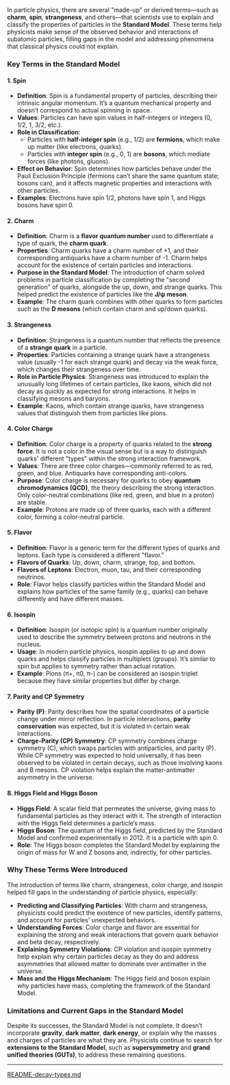 In particle physics, there are several "made-up" or derived terms—such as **charm**, **spin**, **strangeness**, and others—that scientists use to explain and classify the properties of particles in the **Standard Model**. These terms help physicists make sense of the observed behavior and interactions of subatomic particles, filling gaps in the model and addressing phenomena that classical physics could not explain.

### Key Terms in the Standard Model

#### 1. **Spin**
   - **Definition**: Spin is a fundamental property of particles, describing their intrinsic angular momentum. It’s a quantum mechanical property and doesn’t correspond to actual spinning in space.
   - **Values**: Particles can have spin values in half-integers or integers (0, 1/2, 1, 3/2, etc.).
   - **Role in Classification**:
     - Particles with **half-integer spin** (e.g., 1/2) are **fermions**, which make up matter (like electrons, quarks).
     - Particles with **integer spin** (e.g., 0, 1) are **bosons**, which mediate forces (like photons, gluons).
   - **Effect on Behavior**: Spin determines how particles behave under the Pauli Exclusion Principle (fermions can’t share the same quantum state; bosons can), and it affects magnetic properties and interactions with other particles.
   - **Examples**: Electrons have spin 1/2, photons have spin 1, and Higgs bosons have spin 0.

#### 2. **Charm**
   - **Definition**: Charm is a **flavor quantum number** used to differentiate a type of quark, the **charm quark**.
   - **Properties**: Charm quarks have a charm number of +1, and their corresponding antiquarks have a charm number of -1. Charm helps account for the existence of certain particles and interactions.
   - **Purpose in the Standard Model**: The introduction of charm solved problems in particle classification by completing the "second generation" of quarks, alongside the up, down, and strange quarks. This helped predict the existence of particles like the **J/ψ meson**.
   - **Example**: The charm quark combines with other quarks to form particles such as the **D mesons** (which contain charm and up/down quarks).

#### 3. **Strangeness**
   - **Definition**: Strangeness is a quantum number that reflects the presence of a **strange quark** in a particle.
   - **Properties**: Particles containing a strange quark have a strangeness value (usually -1 for each strange quark) and decay via the weak force, which changes their strangeness over time.
   - **Role in Particle Physics**: Strangeness was introduced to explain the unusually long lifetimes of certain particles, like kaons, which did not decay as quickly as expected for strong interactions. It helps in classifying mesons and baryons.
   - **Example**: Kaons, which contain strange quarks, have strangeness values that distinguish them from particles like pions.

#### 4. **Color Charge**
   - **Definition**: Color charge is a property of quarks related to the **strong force**. It is not a color in the visual sense but is a way to distinguish quarks' different "types" within the strong interaction framework.
   - **Values**: There are three color charges—commonly referred to as red, green, and blue. Antiquarks have corresponding anti-colors.
   - **Purpose**: Color charge is necessary for quarks to obey **quantum chromodynamics (QCD)**, the theory describing the strong interaction. Only color-neutral combinations (like red, green, and blue in a proton) are stable.
   - **Example**: Protons are made up of three quarks, each with a different color, forming a color-neutral particle.

#### 5. **Flavor**
   - **Definition**: Flavor is a generic term for the different types of quarks and leptons. Each type is considered a different "flavor."
   - **Flavors of Quarks**: Up, down, charm, strange, top, and bottom.
   - **Flavors of Leptons**: Electron, muon, tau, and their corresponding neutrinos.
   - **Role**: Flavor helps classify particles within the Standard Model and explains how particles of the same family (e.g., quarks) can behave differently and have different masses.

#### 6. **Isospin**
   - **Definition**: Isospin (or isotopic spin) is a quantum number originally used to describe the symmetry between protons and neutrons in the nucleus.
   - **Usage**: In modern particle physics, isospin applies to up and down quarks and helps classify particles in multiplets (groups). It’s similar to spin but applies to symmetry rather than actual rotation.
   - **Example**: Pions (π+, π0, π-) can be considered an isospin triplet because they have similar properties but differ by charge.

#### 7. **Parity and CP Symmetry**
   - **Parity (P)**: Parity describes how the spatial coordinates of a particle change under mirror reflection. In particle interactions, **parity conservation** was expected, but it is violated in certain weak interactions.
   - **Charge-Parity (CP) Symmetry**: CP symmetry combines charge symmetry (C), which swaps particles with antiparticles, and parity (P). While CP symmetry was expected to hold universally, it has been observed to be violated in certain decays, such as those involving kaons and B mesons. CP violation helps explain the matter-antimatter asymmetry in the universe.

#### 8. **Higgs Field and Higgs Boson**
   - **Higgs Field**: A scalar field that permeates the universe, giving mass to fundamental particles as they interact with it. The strength of interaction with the Higgs field determines a particle’s mass.
   - **Higgs Boson**: The quantum of the Higgs field, predicted by the Standard Model and confirmed experimentally in 2012. It is a particle with spin 0.
   - **Role**: The Higgs boson completes the Standard Model by explaining the origin of mass for W and Z bosons and, indirectly, for other particles.

### Why These Terms Were Introduced
The introduction of terms like charm, strangeness, color charge, and isospin helped fill gaps in the understanding of particle physics, especially:

- **Predicting and Classifying Particles**: With charm and strangeness, physicists could predict the existence of new particles, identify patterns, and account for particles' unexpected behaviors.
- **Understanding Forces**: Color charge and flavor are essential for explaining the strong and weak interactions that govern quark behavior and beta decay, respectively.
- **Explaining Symmetry Violations**: CP violation and isospin symmetry help explain why certain particles decay as they do and address asymmetries that allowed matter to dominate over antimatter in the universe.
- **Mass and the Higgs Mechanism**: The Higgs field and boson explain why particles have mass, completing the framework of the Standard Model.

### Limitations and Current Gaps in the Standard Model
Despite its successes, the Standard Model is not complete. It doesn’t incorporate **gravity**, **dark matter**, **dark energy**, or explain why the masses and charges of particles are what they are. Physicists continue to search for **extensions to the Standard Model**, such as **supersymmetry** and **grand unified theories (GUTs)**, to address these remaining questions.

---

[README-decay-types.md](https://t2m.io/yEF0B8h)
